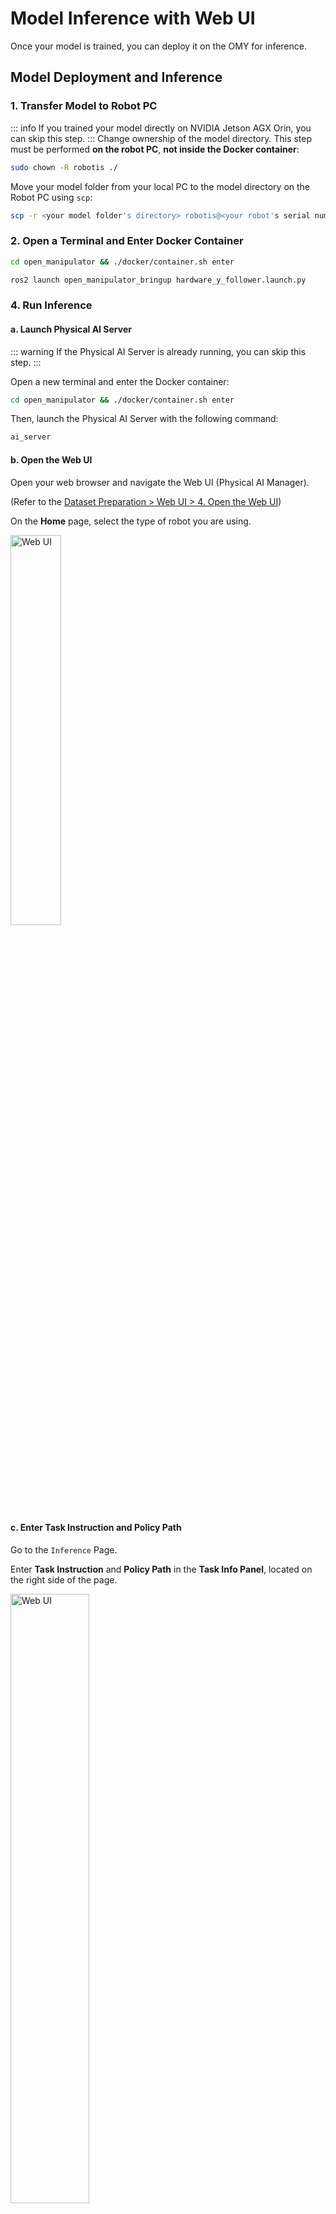 # Model Inference with Web UI

Once your model is trained, you can deploy it on the OMY for inference.

## Model Deployment and Inference

### 1. Transfer Model to Robot PC
::: info
If you trained your model directly on NVIDIA Jetson AGX Orin, you can skip this step.
:::
Change ownership of the model directory. This step must be performed **on the robot PC**, **not inside the Docker container**:
```bash
sudo chown -R robotis ./
```
Move your model folder from your local PC to the model directory on the Robot PC using `scp`:
```bash
scp -r <your model folder's directory> robotis@<your robot's serial number>.local:~/open_manipulator/docker/lerobot/outputs/train
```

### 2. Open a Terminal and Enter Docker Container
```bash
cd open_manipulator && ./docker/container.sh enter
```
```bash
ros2 launch open_manipulator_bringup hardware_y_follower.launch.py
```

### 4. Run Inference

#### a. Launch Physical AI Server

::: warning
If the Physical AI Server is already running, you can skip this step.
:::

Open a new terminal and enter the Docker container:

```bash
cd open_manipulator && ./docker/container.sh enter
```

Then, launch the Physical AI Server with the following command:

```bash
ai_server
```

#### b. Open the Web UI

Open your web browser and navigate the Web UI (Physical AI Manager).

(Refer to the [Dataset Preparation > Web UI > 4. Open the Web UI](/omy/dataset_preparation_with_web_ui_omy#_4-open-the-web-ui))

On the **Home** page, select the type of robot you are using.

  <img src="/imitation_learning/web_ui_robot_type_selection.png" alt="Web UI" style="width: 40%; ">

#### c. Enter Task Instruction and Policy Path

Go to the `Inference` Page.

Enter **Task Instruction** and **Policy Path** in the **Task Info Panel**, located on the right side of the page.

  <img src="/imitation_learning/web_ui_inference_task_info.png" alt="Web UI" style="width: 50%; ">

::: details :point_right: Task Information Field Descriptions
| Item                 | Description                                                                                                                                                                                                                                                                                                                                                                                                                                                                       |
| -------------------- | --------------------------------------------------------------------------------------------------------------------------------------------------------------------------------------------------------------------------------------------------------------------------------------------------------------------------------------------------------------------------------------------------------------------------------------------------------------------------------- |
| **Task Instruction** | A sentence that tells the robot what action to perform, such as `"pick and place object"`.                                                                                                                                                                                                                                                                                                                                                                                 |
| **Policy Path**      | The **absolute** path to your trained model checkpoint directory. This should point to the folder containing your trained model files such as `config.json`, `model.safetensors`, and `train_config.json`. (e.g., `/root/trained_model/omy_act/pretrained/`).                                                                                                                                                                                                                                                                                                |
:::

::: info
Recording during inference will be supported in a future update. Coming soon!
:::

#### d. Start Inference

To begin inference, use the **Control Panel** located at the bottom of the page:

  <img src="/imitation_learning/web_ui_control_panel.png" alt="Web UI" style="width: 100%; ">

  - The `Start` button begins inference.
  - The `Finish` button stops inference.

## Visualizing Inference Results

After running inference, you can visualize the results using the same visualization tool used for datasets:

```bash
python lerobot/scripts/visualize_dataset_html.py \
  --host 0.0.0.0 \
  --port 9091 \
  --repo-id ${HF_USER}/eval_omy_test
```

Then open [http://127.0.0.1:9091](http://127.0.0.1:9091) in your browser to see how your model performed.

::: tip
If you have another device connected to the same network as the host machine, open `http://{robot type}-{serial number}.local:9091` in your browser to see how your model performed.

For example, `http://omy-SNPR48A0000.local:9091`.
:::

## Troubleshooting

- **Out of memory errors**: Try reducing the batch size with `--train.batch_size=16` or lower
- **Low performance**: Consider collecting more diverse training data or increasing training duration
- **Robot not responding**: Ensure the follower node is running and communication is established
- **Training divergence**: Check your dataset quality and try decreasing the learning rate
